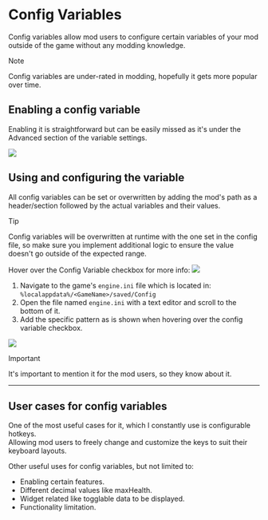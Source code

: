 # Config Variables
Config variables allow mod users to configure certain variables of your mod outside of the game without any modding knowledge.

> [!NOTE]  
> Config variables are under-rated in modding, hopefully it gets more popular over time.

## Enabling a config variable
Enabling it is straightforward but can be easily missed as it's under the Advanced section of the variable settings.

![](/Media/ConfigVariables/1.png)


## Using and configuring the variable
All config variables can be set or overwritten by adding the mod's path as a header/section followed by the actual variables and their values.

> [!TIP]
> Config variables will be overwritten at runtime with the one set in the config file, so make sure you implement additional logic to ensure the value doesn't go outside of the expected range.

Hover over the Config Variable checkbox for more info:
![](/Media/ConfigVariables/2.png)

1. Navigate to the game's `engine.ini` file which is located in:
`%localappdata%/<GameName>/saved/Config`
2. Open the file named `engine.ini` with a text editor and scroll to the bottom of it.
3. Add the specific pattern as is shown when hovering over the config variable checkbox.

![](/Media/ConfigVariables/3.png)


> [!IMPORTANT]  
> It's important to mention it for the mod users, so they know about it.

<hr>

## User cases for config variables
One of the most useful cases for it, which I constantly use is configurable hotkeys.<br>
Allowing mod users to freely change and customize the keys to suit their keyboard layouts.

Other useful uses for config variables, but not limited to:
- Enabling certain features.
- Different decimal values like maxHealth.
- Widget related like togglable data to be displayed.
- Functionality limitation.
